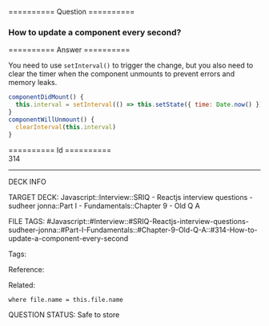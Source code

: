 ========== Question ==========  

### How to update a component every second?  

========== Answer ==========  

You need to use `setInterval()` to trigger the change, but you also need to clear the timer when the component unmounts to prevent errors and memory leaks.

```javascript
componentDidMount() {
  this.interval = setInterval(() => this.setState({ time: Date.now() }), 1000)
}
componentWillUnmount() {
  clearInterval(this.interval)
}
```

========== Id ==========  
314

---

DECK INFO

TARGET DECK: Javascript::Interview::SRIQ - Reactjs interview questions - sudheer jonna::Part I - Fundamentals::Chapter 9 - Old Q A

FILE TAGS: #Javascript::#Interview::#SRIQ-Reactjs-interview-questions-sudheer-jonna::#Part-I-Fundamentals::#Chapter-9-Old-Q-A::#314-How-to-update-a-component-every-second

Tags:

Reference:

Related:

```dataview
where file.name = this.file.name
```
QUESTION STATUS: Safe to store
